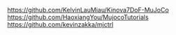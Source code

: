 https://github.com/KelvinLauMiau/Kinova7DoF-MuJoCo
https://github.com/HaoxiangYou/MujocoTutorials
https://github.com/kevinzakka/mjctrl

